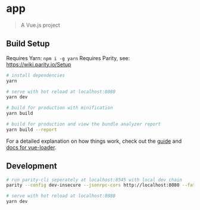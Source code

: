 # app

> A Vue.js project

## Build Setup

Requires Yarn: `npm i -g yarn`
Requires Parity, see: https://wiki.parity.io/Setup

``` bash
# install dependencies
yarn

# serve with hot reload at localhost:8080
yarn dev

# build for production with minification
yarn build

# build for production and view the bundle analyzer report
yarn build --report
```

For a detailed explanation on how things work, check out the [guide](http://vuejs-templates.github.io/webpack/) and [docs for vue-loader](http://vuejs.github.io/vue-loader).


## Development

```bash
# run parity-cli seperately at localhost:8545 with local dev chain
parity --config dev-insecure --jsonrpc-cors http://localhost:8080 --fat-db=on

# serve with hot reload at localhost:8080
yarn dev
```

